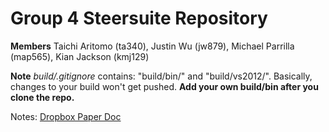 # Group 4 Steersuite Repository

**Members**
Taichi Aritomo (ta340), Justin Wu (jw879), Michael Parrilla (map565), Kian Jackson (kmj129)

**Note**
*build/.gitignore* contains: "build/bin/" and "build/vs2012/". Basically, changes to your build won't get pushed. **Add your own build/bin after you clone the repo.**

Notes: [Dropbox Paper Doc](https://paper.dropbox.com/doc/Steersuite-Assignments-4pWAWAmWmpfuaMozsfF6y?_tk=share_copylink)
